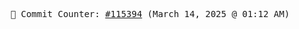 <p align="center">
    <samp>
        📮 Commit Counter: <a href="https://github.com/Javascript-void0/Javascript-void0/commits/main">#115394</a> (March 14, 2025 @ 01:12 AM)
    </samp>
</p>